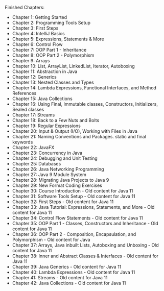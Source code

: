 Finished Chapters:

- Chapter 1: Getting Started
- Chapter 2: Programming Tools Setup
- Chapter 3: First Steps
- Chapter 4: IntelliJ Basics
- Chapter 5: Expressions, Statements & More
- Chapter 6: Control Flow
- Chapter 7: OOP Part 1 - Inheritance
- Chapter 8: OOP Part 2 - Polymorphism
- Chapter 9: Arrays
- Chapter 10: List, ArrayList, LinkedList, Iterator, Autoboxing
- Chapter 11: Abstraction in Java
- Chapter 12: Generics
- Chapter 13: Nested Classes and Types
- Chapter 14: Lambda Expressions, Functional Interfaces, and Method References
- Chapter 15: Java Collections
- Chapter 16: Using Final, Immutable classes, Constructors, Initializers, Sealed classes
- Chapter 17: Streams
- Chapter 18: Back to a Few Nuts and Bolts
- Chapter 19: Regular Expressions
- Chapter 20: Input & Output (I/O), Working with Files in Java
- Chapter 21: Naming Conventions and Packages.  static and final keywords
- Chapter 22: JavaFX
- Chapter 23: Concurrency in Java
- Chapter 24: Debugging and Unit Testing
- Chapter 25: Databases
- Chapter 26: Java Networking Programming
- Chapter 27: Java 9 Module System
- Chapter 28: Migrating Java Projects to Java 9
- Chapter 29: New Format Coding Exercises
- Chapter 30: Course Introduction - Old content for Java 11
- Chapter 31: Software Tools Setup - Old content for Java 11
- Chapter 32: First Steps - Old content for Java 11
- Chapter 33: Java Tutorial: Expressions, Statements, and More - Old content for Java 11
- Chapter 34: Control Flow Statements - Old content for Java 11
- Chapter 35: OOP Part 1 - Classes, Constructors and Inheritance - Old content for Java 11
- Chapter 36: OOP Part 2 - Composition, Encapsulation, and Polymorphism - Old content for Java
- Chapter 37: Arrays, Java inbuilt Lists, Autoboxing and Unboxing - Old content for Java 11
- Chapter 38: Inner and Abstract Classes & Interfaces - Old content for Java 11
- Chapter 39: Java Generics - Old content for Java 11
- Chapter 40: Lambda Expressions - Old content for Java 11
- Chapter 41: Streams - Old content for Java 11
- Chapter 42: Java Collections - Old content for Java 11
